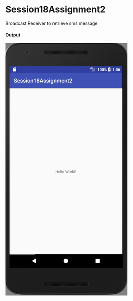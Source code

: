 # Session18Assignment2
Broadcast Receiver to retrieve sms message

<h4> Output </h4>

![](https://github.com/sivaramgollapudi/Session18Assignment2/blob/master/Session18Assignment2_Output.png)
